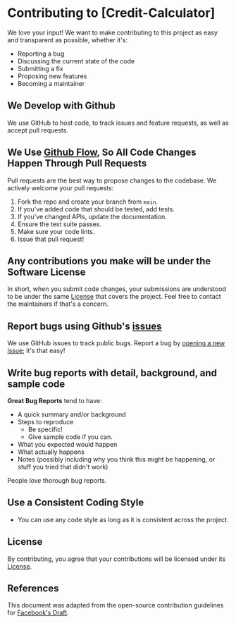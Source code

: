 # Contributing to [Credit-Calculator]

We love your input! We want to make contributing to this project as easy and transparent as possible, whether it's:

- Reporting a bug
- Discussing the current state of the code
- Submitting a fix
- Proposing new features
- Becoming a maintainer

## We Develop with Github

We use GitHub to host code, to track issues and feature requests, as well as accept pull requests.

## We Use [Github Flow](https://guides.github.com/introduction/flow/index.html), So All Code Changes Happen Through Pull Requests

Pull requests are the best way to propose changes to the codebase. We actively welcome your pull requests:

1. Fork the repo and create your branch from `main`.
2. If you've added code that should be tested, add tests.
3. If you've changed APIs, update the documentation.
4. Ensure the test suite passes.
5. Make sure your code lints.
6. Issue that pull request!

## Any contributions you make will be under the Software License

In short, when you submit code changes, your submissions are understood to be under the same [License](LICENSE.md) that covers the project. Feel free to contact the maintainers if that's a concern.

## Report bugs using Github's [issues](hhttps://github.com/Nurkan1/Credit-Calculator/issues)

We use GitHub issues to track public bugs. Report a bug by [opening a new issue](hhttps://github.com/Nurkan1/Credit-Calculator/issues/new); it's that easy!

## Write bug reports with detail, background, and sample code

**Great Bug Reports** tend to have:

- A quick summary and/or background
- Steps to reproduce
  - Be specific!
  - Give sample code if you can.
- What you expected would happen
- What actually happens
- Notes (possibly including why you think this might be happening, or stuff you tried that didn't work)

People *love* thorough bug reports.

## Use a Consistent Coding Style

* You can use any code style as long as it is consistent across the project.

## License

By contributing, you agree that your contributions will be licensed under its [License](LICENSE.md).

## References

This document was adapted from the open-source contribution guidelines for [Facebook's Draft](https://github.com/facebook/draft-js/blob/master/CONTRIBUTING.md).
